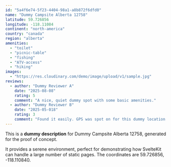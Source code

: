 ```yaml
---
id: "5a4f6e74-5f23-4404-98a1-a8b872f6dfd0"
name: "Dummy Campsite Alberta 12758"
latitude: 59.726856
longitude: -118.11084
continent: "north-america"
country: "canada"
region: "alberta"
amenities:
  - "toilet"
  - "picnic-table"
  - "fishing"
  - "ATV-access"
  - "hiking"
images:
  - "https://res.cloudinary.com/demo/image/upload/v1/sample.jpg"
reviews:
  - author: "Dummy Reviewer A"
    date: "2025-08-08"
    rating: 5
    comment: "A nice, quiet dummy spot with some basic amenities."
  - author: "Dummy Reviewer B"
    date: "2025-05-018"
    rating: 3
    comment: "Found it easily. GPS was spot on for this dummy location."
---
```


This is a **dummy description** for Dummy Campsite Alberta 12758, generated for the proof of concept.

It provides a serene environment, perfect for demonstrating how SvelteKit can handle a large number of static pages. The coordinates are 59.726856, -118.110840.
